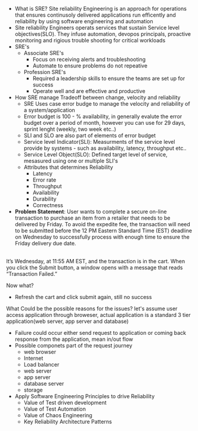 - What is SRE? Site reliability Engineering is an approach for operations that ensures continusoly delivered applications run efficently and reliability by using software engineering and automation
- Site reliability Engineers operats services that sustain Service level objectives(SLO). They infuse automation, devopos principals, proactive monitoring and rigious trouble shooting for critical workloads <br>
- SRE's
  - Associate SRE's 
    - Focus on receiving alerts  and troubleshooting
    - Automate to ensure problems do not repeative 
  - Profession SRE's
    - Required a leadership skills to ensure the teams are set up for success
    - Operate well and are effective and productive
- How SRE manage Tradeoff between change, velocity and reliability
  - SRE Uses case error budge to manage the velocity and reliability of a system/application
  - Error budget is 100 - % availability, in generally  evalute the error budget over a period of month, however you can use for 29 days, sprint lenght (weekly, two week etc..)
  - SLI and SLO are also part of elements of error budget
  - Service level Indicator(SLI): Measurments of the service level provide by systems - such as availability, latency, throughput etc..
  - Service Level Object(SLO): Defined target level of service, mesasured using one or multiple SLI's
  - Attributes that determines Reliability
    - Latency
    - Error rate
    - Throughput
    - Availability
    - Durability
    - Correctness 
- **Problem Statement**: User wants to complete a secure on-line transaction to purchase an item from a retailer that needs to be delivered by Friday. To avoid the expedite fee, the transaction will need to be submitted before the 12 PM Eastern Standard Time (EST) deadline on Wednesday to successfully process with enough time to ensure the Friday delivery due date. <br>
<br>
It’s Wednesday, at 11:55 AM EST, and the transaction is in the cart. When you click the Submit button, a window opens with a message that reads “Transaction Failed.” 

Now what?
- Refresh the cart and click submit again, still no success

What Could be the possible reasons for the issues?
let's assume user access application through broweser, actual application is a standard 3 tier application(web server, app server and database)

- Failure could occur either send request to application or coming back response from the application, mean in/out flow 
- Possible componets part of the request journey
  - web browser
  - Internet
  - Load balancer
  - web server
  - app server
  - database server 
  - storage
- Apply Software Engineering Principles to drive Reliability 
  - Value of Test driven development
  - Value of Test Automation
  - Value of Chaos Engineering
  - Key Reliability Architecture Patterns  

 

